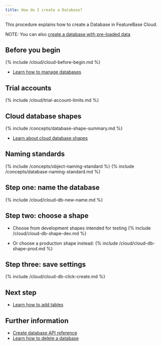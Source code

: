 ```yaml
---
title: How do I create a Database?
---
```


This procedure explains how to create a Database in FeatureBase Cloud.

NOTE: You can also [create a database with pre-loaded data](/cloud/cloud-databases/cloud-db-create-sample)

## Before you begin

{% include /cloud/cloud-before-begin.md %}
* [Learn how to manage databases](/cloud/cloud-databases/cloud-db-manage)

## Trial accounts

{% include /cloud/trial-account-limits.md %}

## Cloud database shapes

{% include /concepts/database-shape-summary.md %}

* [Learn about cloud database shapes](/cloud/cloud-databases/cloud-db-shape)

## Naming standards

{% include /concepts/object-naming-standard %}
{% include /concepts/database-naming-standard.md %}

## Step one: name the database

{% include /cloud/cloud-db-new-name.md %}

## Step two: choose a shape

* Choose from development shapes intended for testing
{% include /cloud/cloud-db-shape-dev.md %}

* Or choose a production shape instead:
{% include /cloud/cloud-db-shape-prod.md %}

## Step three: save settings

{% include /cloud/cloud-db-click-create.md %}

## Next step

* [Learn how to add tables](/cloud/cloud-tables/cloud-table-create)

## Further information

* [Create database API reference](https://api-docs-featurebase-cloud.redoc.ly/v2#operation/createDatabase)
* [Learn how to delete a database](/cloud/cloud-databases/cloud-db-delete)
